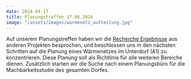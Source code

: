 ```yaml
---
date: 2024-04-17
title: Planungstreffen 17.04.2024
image: "/assets/images/warmenetz_aufteilung.jpg"
---
```


Auf unserem Planungstreffen haben wir die [Recherche Ergebnisse](/pages/research_heating_network) aus anderen Projekten besprochen, und beschlossen uns in den nächsten Schritten auf die Planung eines Wärmenetzes im Unterdorf (A1) zu konzentrieren. Diese Planung soll als Richtlinie für alle weiteren Bereiche dienen. 
Zusätzlich starten wir die Suche nach einem Planungsbüro für die Machbarkeitsstudie des gesamten Dorfes.



